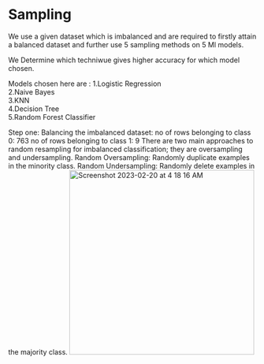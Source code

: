 # Sampling



We use a given dataset which is imbalanced and are required to firstly attain a balanced dataset and further use 5 sampling methods on 5 Ml models.

We Determine which techniwue gives higher accuracy for which model chosen.

Models chosen here are :
1.Logistic Regression      
2.Naive Bayes            
3.KNN                   
4.Decision Tree           
5.Random Forest Classifier 


Step one: Balancing the imbalanced dataset:
no of rows belonging to class 0: 763
no of rows belonging to class 1: 9
There are two main approaches to random resampling for imbalanced classification; they are oversampling and undersampling.
Random Oversampling: Randomly duplicate examples in the minority class.
Random Undersampling: Randomly delete examples in the majority class.
<img width="375" alt="Screenshot 2023-02-20 at 4 18 16 AM" src="https://user-images.githubusercontent.com/73638083/219979966-b88d1a36-94af-4a9e-908e-93182d0be988.png">
